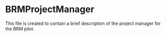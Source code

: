 # BRMProjectManager

This file is created to contain a brief description of the project manager for the BRM pilot.
